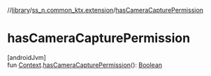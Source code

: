 //[library](../../index.md)/[ss_n.common_ktx.extension](index.md)/[hasCameraCapturePermission](has-camera-capture-permission.md)

# hasCameraCapturePermission

[androidJvm]\
fun [Context](https://developer.android.com/reference/kotlin/android/content/Context.html).[hasCameraCapturePermission](has-camera-capture-permission.md)(): [Boolean](https://kotlinlang.org/api/latest/jvm/stdlib/kotlin/-boolean/index.html)
